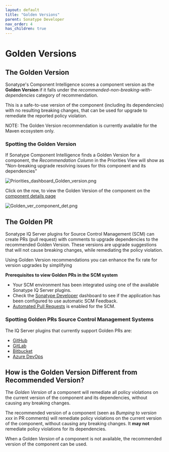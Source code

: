 ```yaml
---
layout: default
title: "Golden Versions"
parent: Sonatype Developer
nav_order: 4
has_children: true
---
```


# Golden Versions

## The Golden Version

Sonatype's Component Intelligence scores a component version as the **Golden Version** if it falls under the *recommended-non-breaking-with-dependencies* category of recommendation.

This is a safe-to-use version of the component (including its dependencies) with no resulting breaking changes, that can be used for upgrade to remediate the reported policy violation.

NOTE: The Golden Version recommendation is currently available for the Maven ecosystem only.

### Spotting the Golden Version

If Sonatype Component Intelligence finds a Golden Version for a component, the *Recommendation Column* in the Priorities View will show as "Non-breaking upgrade resolving issues for this component and its dependencies"

![Priorities_dashboard_Golden_version.png](/docs-at-surgery-poc/assets/images/uuid-3178bf1d-116a-0c0e-287d-ef23d7214162.png)

Click on the row, to view the Golden Version of the component on the [component details page](#UUID-c348055a-b083-a26c-6dda-b4cfda3cf2ef)

![Golden_ver_component_det.png](/docs-at-surgery-poc/assets/images/uuid-7d2b2b9b-d673-18d1-f04d-db2a2268e0af.png)

## The Golden PR

Sonatype IQ Server plugins for Source Control Management (SCM) can create PRs (pull request) with comments to upgrade dependencies to the recommended Golden Version. These versions are upgrade suggestions that will not cause breaking changes, while remediating the policy violation.

Using Golden Version recommendations you can enhance the fix rate for version upgrades by simplifying

**Prerequisites to view Golden PRs in the SCM system**

- Your SCM environment has been integrated using one of the available Sonatype IQ Server plugins.
- Check the [Sonatype Developer](#UUID-1c5f818f-62e1-8585-4327-62eda2730f7b) dashboard to see if the application has been configured to use automatic SCM Feedback.
- [Automated Pull Requests](#UUID-a84bbc8f-37d5-1031-5835-04972587627f) is enabled for the SCM.

### Spotting Golden PRs Source Control Management Systems

The IQ Server plugins that currently support Golden PRs are:

- [GitHub](#UUID-a94a6186-60ae-10d6-2539-8e7433639d94)
- [GitLab](#UUID-d55598c3-ed13-f8fd-5918-a901d7b0cfdb)
- [Bitbucket](#UUID-0932385f-f121-b85b-4256-fc575259d294)
- [Azure DevOps](#UUID-5a94634b-a3bf-1085-371b-a0bf80e6f114)

## How is the Golden Version Different from Recommended Version?

The *Golden Version* of a component will remediate all policy violations on the current version of the component and its dependencies, without causing any breaking changes.

The recommended version of a component (seen as *Bumping to version xxx* in PR comments) will remediate policy violations on the current version of the component, without causing any breaking changes. It **may not** remediate policy violations for its dependencies.

When a Golden *Version* of a component is not available, the recommended version of the component can be used.
